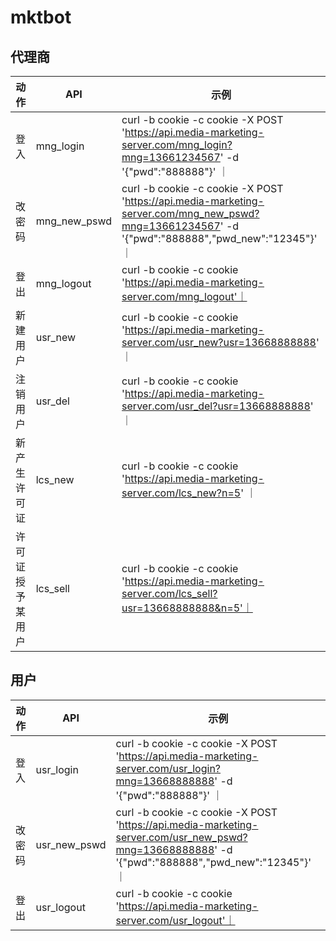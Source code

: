 # mktbot
## 代理商 
|  动作   | API  | 示例  |
|  ----  | ----  | ---- |
| 登入 | mng_login |curl -b cookie -c cookie -X POST 'https://api.media-marketing-server.com/mng_login?mng=13661234567' -d '{"pwd":"888888"}' ｜
| 改密码 | mng_new_pswd | curl -b cookie -c cookie -X POST 'https://api.media-marketing-server.com/mng_new_pswd?mng=13661234567' -d '{"pwd":"888888","pwd_new":"12345"}' ｜
| 登出 | mng_logout |curl -b cookie -c cookie 'https://api.media-marketing-server.com/mng_logout'｜
| 新建用户 | usr_new | curl -b cookie -c cookie 'https://api.media-marketing-server.com/usr_new?usr=13668888888' ｜
| 注销用户 | usr_del | curl -b cookie -c cookie 'https://api.media-marketing-server.com/usr_del?usr=13668888888' ｜
| 新产生许可证 | lcs_new | curl -b cookie -c cookie 'https://api.media-marketing-server.com/lcs_new?n=5' ｜
| 许可证授予某用户 | lcs_sell | curl -b cookie -c cookie 'https://api.media-marketing-server.com/lcs_sell?usr=13668888888&n=5'｜

## 用户

|  动作   | API  | 示例  |
|  ----  | ----  | ---- |
| 登入 | usr_login |curl -b cookie -c cookie -X POST 'https://api.media-marketing-server.com/usr_login?mng=13668888888' -d '{"pwd":"888888"}' ｜
| 改密码 | usr_new_pswd | curl -b cookie -c cookie -X POST 'https://api.media-marketing-server.com/usr_new_pswd?mng=13668888888' -d '{"pwd":"888888","pwd_new":"12345"}' ｜
| 登出 | usr_logout |curl -b cookie -c cookie 'https://api.media-marketing-server.com/usr_logout'｜
